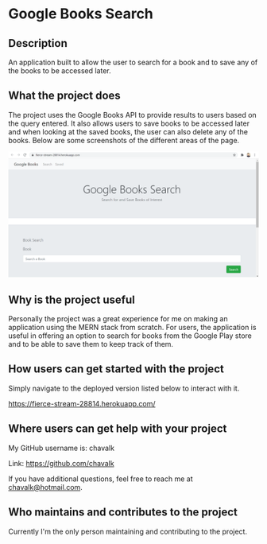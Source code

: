 # Google Books Search

## Description

An application built to allow the user to search for a book and to save any of the books to be accessed later.

## What the project does

The project uses the Google Books API to provide results to users based on the query entered. It also allows users to save books to be accessed later and when looking at the saved books, the user can also delete any of the books. Below are some screenshots of the different areas of the page.

![google-books-search](./client/public/images/landing.png)

## Why is the project useful

Personally the project was a great experience for me on making an application using the MERN stack from scratch. For users, the application is useful in offering an option to search for books from the Google Play store and to be able to save them to keep track of them.

## How users can get started with the project

Simply navigate to the deployed version listed below to interact with it.

https://fierce-stream-28814.herokuapp.com/

## Where users can get help with your project

My GitHub username is: chavalk

Link: https://github.com/chavalk

If you have additional questions, feel free to reach me at chavalk@hotmail.com.

## Who maintains and contributes to the project

Currently I'm the only person maintaining and contributing to the project.